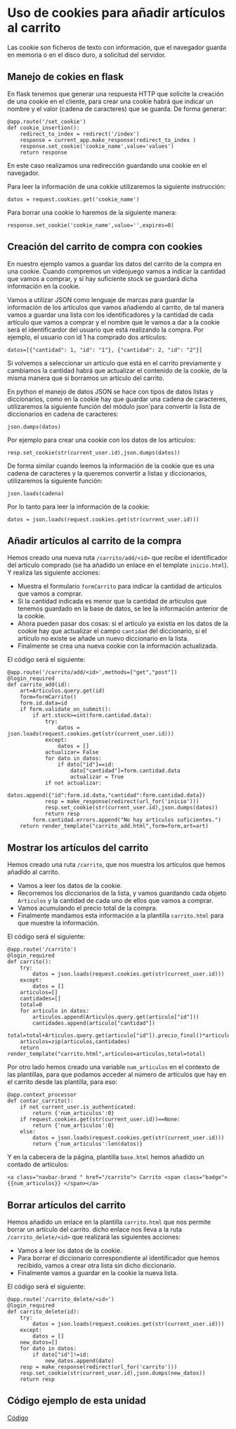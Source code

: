 # Uso de cookies para añadir artículos al carrito

Las cookie son ficheros de texto con información, que el navegador guarda en memoria o en el disco duro, a solicitud del servidor.

## Manejo de cokies en flask

En flask tenemos que generar una respuesta HTTP que solicite la creación de una cookie en el cliente, para crear una cookie habrá que indicar un nombre y el valor (cadena de caracteres) que se guarda. De forma generar:

	@app.route('/set_cookie')
	def cookie_insertion():
	    redirect_to_index = redirect('/index')
	    response = current_app.make_response(redirect_to_index )  
	    response.set_cookie('cookie_name',value='values')
	    return response

En este caso realizamos una redirección guardando una cookie en el navegador.

Para leer la información de una cokkie utilizaremos la siguiente instrucción:

	datos = request.cookies.get('cookie_name')

Para borrar una cookie lo haremos de la siguiente manera:

	response.set_cookie('cookie_name',value='',expires=0)

## Creación del carrito de compra con cookies

En nuestro ejemplo vamos a guardar los datos del carrito de la compra en una cookie. Cuando compremos un videojuego vamos a indicar la cantidad que vamos a comprar, y si hay suficiente stock se guardará dicha información en la cookie.

Vamos a utilizar JSON como lenguaje de marcas para guardar la información de los artículos que vamos añadiendo al carrito, de tal manera vamos a guardar una lista con los identificadores y la cantidad de cada artículo que vamos a comprar y el nombre que le vamos a dar a la cookie será el identificardor del usuario que está realizando la compra. Por ejemplo, el usuario con id 1 ha comprado dos artículos:

	datos=[{"cantidad": 1, "id": "1"}, {"cantidad": 2, "id": "2"}]

Si volvemos a seleccionar un artículo que está en el carrito previamente y cambiamos la cantidad habrá que actualizar el contenido de la cookie, de la misma manera que si borramos un artículo del carrito.

En python el manejo de datos JSON se hace con tipos de datos listas y diccionarios, como en la cookie hay que guardar una cadena de caracteres, utilizaremos la siguiente función del módulo json`para convertir la lista de diccionarios en cadena de caracteres:

	json.dumps(datos)

Por ejemplo para crear una cookie con los datos de los artículos:

	resp.set_cookie(str(current_user.id),json.dumps(datos))

De forma similar cuando leemos la información de la cookie que es una cadena de caracteres y la queremos convertir a listas  y diccionarios, utilizaremos la siguiente función:

	json.loads(cadena)

Por lo tanto para leer la información de la cookie:

	datos = json.loads(request.cookies.get(str(current_user.id)))

## Añadir artículos al carrito de la compra

Hemos creado una nueva ruta `/carrito/add/<id>` que recibe el identificador del artículo comprado (se ha añadido un enlace en el template `inicio.html`). Y realiza las siguiente acciones:

* Muestra el formulario `formCarrito` para indicar la cantidad de artículos que vamos a comprar.
* Si la cantidad indicada es menor que la cantidad de artículos que tenemos guardado en la base de datos, se lee la información anterior de la cookie.
* Ahora pueden pasar dos cosas: si el artículo ya existía en los datos de la cookie hay que actualizar el campo `cantidad` del diccionario, si el artículo no existe se añade un nuevo diccionario en la lista.
* Finalmente se crea una nueva cookie con la información actualizada.

El código será el siguiente:

	@app.route('/carrito/add/<id>',methods=["get","post"])
	@login_required
	def carrito_add(id):
		art=Articulos.query.get(id)	
		form=formCarrito()
		form.id.data=id
		if form.validate_on_submit():
			if art.stock>=int(form.cantidad.data):
				try:
					datos = json.loads(request.cookies.get(str(current_user.id)))
				except:
					datos = []
				actualizar= False
				for dato in datos:
					if dato["id"]==id:
						dato["cantidad"]=form.cantidad.data
						actualizar = True
				if not actualizar:
					datos.append({"id":form.id.data,"cantidad":form.cantidad.data})
				resp = make_response(redirect(url_for('inicio')))
				resp.set_cookie(str(current_user.id),json.dumps(datos))
				return resp
			form.cantidad.errors.append("No hay artículos suficientes.")
		return render_template("carrito_add.html",form=form,art=art)

## Mostrar los artículos del carrito

Hemos creado una ruta `/carrito`, que nos muestra los artículos que hemos añadido al carrito. 

* Vamos a leer los datos de la cookie.
* Recorremos los diccionarios de la lista, y vamos guardando cada objeto `Articulos` y la cantidad de cada uno de ellos que vamos a comprar.
* Vamos acumulando el precio total de la compra.
* Finalmente mandamos esta información a la plantilla `carrito.html` para que muestre la información.

El código será el siguiente:

	@app.route('/carrito')
	@login_required
	def carrito():
		try:
			datos = json.loads(request.cookies.get(str(current_user.id)))
		except:
			datos = []
		articulos=[]
		cantidades=[]
		total=0
		for articulo in datos:
			articulos.append(Articulos.query.get(articulo["id"]))
			cantidades.append(articulo["cantidad"])
			total=total+Articulos.query.get(articulo["id"]).precio_final()*articulo["cantidad"]
		articulos=zip(articulos,cantidades)
		return render_template("carrito.html",articulos=articulos,total=total)

Por otro lado hemos creado una variable `num_articulos` en el contexto de las plantillas, para que podamos acceder al número de artículos que hay en el carrito desde las plantilla, para eso:

	@app.context_processor
	def contar_carrito():
		if not current_user.is_authenticated:
			return {'num_articulos':0}
		if request.cookies.get(str(current_user.id))==None:
			return {'num_articulos':0}
		else:
			datos = json.loads(request.cookies.get(str(current_user.id)))
			return {'num_articulos':len(datos)}

Y en la cabecera de la página, plantilla `base.html` hemos añadido un contado de artículos:

	<a class="navbar-brand " href="/carrito"> Carrito <span class="badge">{{num_articulos}} </span></a>

## Borrar artículos del carrito

Hemos añadido un enlace en la plantilla `carrito.html` que nos permite borrar un artículo del carrito. dicho enlace nos lleva a la ruta `/carrito_delete/<id>` que realizará las siguientes acciones:

* Vamos a leer los datos de la cookie.
* Para borrar el diccionario correspondiente al identificador que hemos recibido, vamos a crear otra lista sin dicho diccionario.
* Finalmente vamos a guardar en la cookie la nueva lista.

El código será el siguiente:

	@app.route('/carrito_delete/<id>')
	@login_required
	def carrito_delete(id):
		try:
			datos = json.loads(request.cookies.get(str(current_user.id)))
		except:
			datos = []
		new_datos=[]
		for dato in datos:
			if dato["id"]!=id:
				new_datos.append(dato)
		resp = make_response(redirect(url_for('carrito')))
		resp.set_cookie(str(current_user.id),json.dumps(new_datos))
		return resp

## Código ejemplo de esta unidad

[Código](https://github.com/josedom24/curso_flask/tree/master/ejemplos/u31)